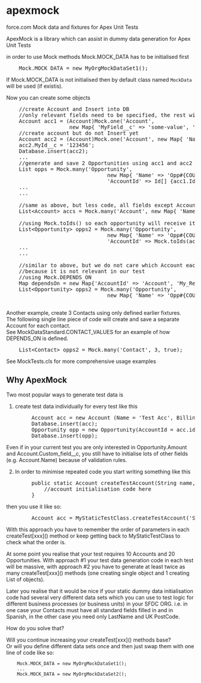 apexmock
========

force.com Mock data and fixtures for Apex Unit Tests

ApexMock is a library which can assist in dummy data generation for Apex Unit Tests
     
  in order to use Mock methods Mock.MOCK_DATA has to be initialised first  
<pre>
	Mock.MOCK_DATA = new MyOrgMockDataSet1();
</pre>
If Mock.MOCK_DATA is not initialised then by default class named `MockData` will be used (if existis).

Now you can create some objects
<pre>
	//create Account and Insert into DB
	//only relevant fields need to be specified, the rest will be taken from MyOrgMockDataSet1
	Account acc1 = (Account)Mock.one('Account', 
					new Map<String, Object>{ 'MyField__c' => 'some-value', 'OtherField__c' => 123}, true); 
	//create account but do not Insert yet
	Account acc2 = (Account)Mock.one('Account', new Map<String, Object>{ 'Name' => 'Acc 2'}, false);
	acc2.MyId__c = '123456';
	Database.insert(acc2);
	...
	//generate and save 2 Opportunities using acc1 and acc2 as their Accounts
	List<Opportunity> opps = Mock.many('Opportunity', 
								new Map<String, Object>{ 'Name' => 'Opp#{COUNTER}', 
								'AccountId' => Id[] {acc1.Id, acc2.Id}}, 2, true); 
	...
	...

	//same as above, but less code, all fields except Accoun.Name are taken from fixtures 
	List&lt;Account> accs = Mock.many('Account', new Map<String, Object>{ 'Name' => 'Acc #{COUNTER}'}, 2, true)

	//using Mock.toIds() so each opportunity will receive its own account Id
	List&lt;Opportunity> opps2 = Mock.many('Opportunity', 
								new Map<String, Object>{ 'Name' => 'Opp#{COUNTER}', 
								'AccountId' => Mock.toIds(accs)}, 2, true); 
	...
	...
	
	//similar to above, but we do not care which Account each Opportunity will be assigned to, 
	//because it is not relevant in our test
	//using Mock.DEPENDS_ON
	Map<String, String> dependsOn = new Map<String, String>{'AccountId' => 'Account', 'My_Related_Object_Ref__c' => 'My_Related_Object__c'}
	List&lt;Opportunity> opps2 = Mock.many('Opportunity', 
								new Map<String, Object>{ 'Name' => 'Opp#{COUNTER}', Mock.DEPENDS_ON => dependsOn}, 2, true); 

</pre>
Another example, create 3 Contacts using only defined earlier fixtures.  
The following single line piece of code will create and save a separate Account for each contact.  
See MockDataStandard.CONTACT_VALUES for an example of how DEPENDS_ON is defined.
<pre>
	List&lt;Contact> opps2 = Mock.many('Contact', 3, true); 
</pre>
 See MockTests.cls for more comprehensive usage examples

Why ApexMock
------------
Two most popular ways to generate test data is

1. create test data individually for every test like this
<pre>
		Account acc = new Account (Name = 'Test Acc', BillingStreet = 'Some street', Custom_Field__c = 'some value'...);
		Database.insert(acc);
		Opportunity opp = new Opportunity(AccountId = acc.id, StageName = 'Prospecting', Amount = 100, Some_Field__c = 'value here', ...);
		Database.insert(opp);
</pre>
  Even if in your current test you are only interested in Opportunity.Amount and Account.Custom_field__c, you still have to initialise lots
  of other fields (e.g. Account.Name) because of validation rules.

2. In order to minimise repeated code you start writing something like this
<pre>
		public static Account createTestAccount(String name, String billingStreet, ..., Boolean saveIntoDb) {
			//account initialisation code here
		}
</pre>
  then you use it like so:
<pre>
		Account acc = MyStaticTestClass.createTestAccount('Some Name', 'Some address', ..., true);
</pre>
  With this approach you have to remember the order of parameters in each createTest\[xxx]() method or keep getting back to MyStaticTestClass
  to check what the order is.

At some point you realise that your test requires 10 Accounts and 20 Opportunities.
With approach #1 your test data generation code in each test will be massive, with approach #2 you have to generate at least twice as many
createTest\[xxx]() methods (one creating single object and 1 creating List of objects).

Later you realise that it would be nice if your static dummy data initialisation code had several very different data sets which you can use
to test logic for different business processes (or business units) in your SFDC ORG.
i.e. in one case your Contacts must have all standard fields filled in and in Spanish, in the other case you need only LastName and UK PostCode.

How do you solve that?

Will you continue increasing your createTest\[xxx]() methods base?  
Or will you define different data sets once and then just swap them with one line of code like so:

		Mock.MOCK_DATA = new MyOrgMockDataSet1();
		...
		Mock.MOCK_DATA = new MyOrgMockDataSet2();
